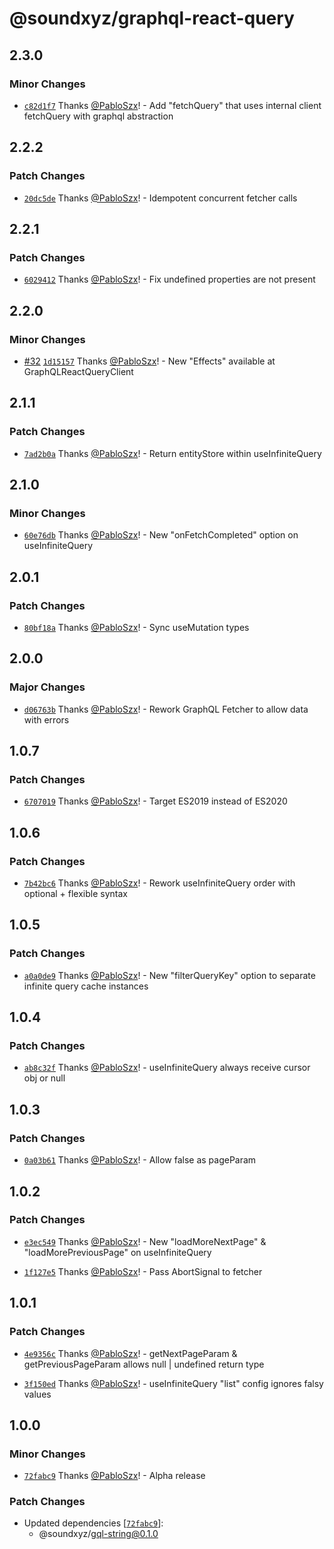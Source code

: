 # @soundxyz/graphql-react-query

## 2.3.0

### Minor Changes

- [`c82d1f7`](https://github.com/soundxyz/graphql-react-query/commit/c82d1f7315432eed12816631f119e017745be074)
  Thanks [@PabloSzx](https://github.com/PabloSzx)! - Add "fetchQuery" that uses internal client
  fetchQuery with graphql abstraction

## 2.2.2

### Patch Changes

- [`20dc5de`](https://github.com/soundxyz/graphql-react-query/commit/20dc5de86dddaf70483e840362710f4053ce398b)
  Thanks [@PabloSzx](https://github.com/PabloSzx)! - Idempotent concurrent fetcher calls

## 2.2.1

### Patch Changes

- [`6029412`](https://github.com/soundxyz/graphql-react-query/commit/60294128a6095e79cffb357aed112a23f9943c29)
  Thanks [@PabloSzx](https://github.com/PabloSzx)! - Fix undefined properties are not present

## 2.2.0

### Minor Changes

- [#32](https://github.com/soundxyz/graphql-react-query/pull/32)
  [`1d15157`](https://github.com/soundxyz/graphql-react-query/commit/1d1515778fe146df6a31e38db59203cf3d6f1c61)
  Thanks [@PabloSzx](https://github.com/PabloSzx)! - New "Effects" available at
  GraphQLReactQueryClient

## 2.1.1

### Patch Changes

- [`7ad2b0a`](https://github.com/soundxyz/graphql-react-query/commit/7ad2b0a5037d0a80dfa4fc82b15432f5f816bcdb)
  Thanks [@PabloSzx](https://github.com/PabloSzx)! - Return entityStore within useInfiniteQuery

## 2.1.0

### Minor Changes

- [`60e76db`](https://github.com/soundxyz/graphql-react-query/commit/60e76db5e8b503c2ff29d15129c8bbba2f5a92dd)
  Thanks [@PabloSzx](https://github.com/PabloSzx)! - New "onFetchCompleted" option on
  useInfiniteQuery

## 2.0.1

### Patch Changes

- [`80bf18a`](https://github.com/soundxyz/graphql-react-query/commit/80bf18a2c54039a7f4c51ff69edc5c12c41f2e31)
  Thanks [@PabloSzx](https://github.com/PabloSzx)! - Sync useMutation types

## 2.0.0

### Major Changes

- [`d06763b`](https://github.com/soundxyz/graphql-react-query/commit/d06763b6a3c65c2cb9774e9def81e3a7ac65c17f)
  Thanks [@PabloSzx](https://github.com/PabloSzx)! - Rework GraphQL Fetcher to allow data with
  errors

## 1.0.7

### Patch Changes

- [`6707019`](https://github.com/soundxyz/graphql-react-query/commit/670701940aab57c0955f9b22fbc1654d1b26ce02)
  Thanks [@PabloSzx](https://github.com/PabloSzx)! - Target ES2019 instead of ES2020

## 1.0.6

### Patch Changes

- [`7b42bc6`](https://github.com/soundxyz/graphql-react-query/commit/7b42bc673dbe4f519fb02a1108b06c658eb7f557)
  Thanks [@PabloSzx](https://github.com/PabloSzx)! - Rework useInfiniteQuery order with optional +
  flexible syntax

## 1.0.5

### Patch Changes

- [`a0a0de9`](https://github.com/soundxyz/graphql-react-query/commit/a0a0de9d9a6ac56d46616b2f73db1a5474fea5e9)
  Thanks [@PabloSzx](https://github.com/PabloSzx)! - New "filterQueryKey" option to separate
  infinite query cache instances

## 1.0.4

### Patch Changes

- [`ab8c32f`](https://github.com/soundxyz/graphql-react-query/commit/ab8c32f1acb712e61f6a8565ca50decf90db470a)
  Thanks [@PabloSzx](https://github.com/PabloSzx)! - useInfiniteQuery always receive cursor obj or
  null

## 1.0.3

### Patch Changes

- [`0a03b61`](https://github.com/soundxyz/graphql-react-query/commit/0a03b61e165171ed763105d8c105786e5b159c50)
  Thanks [@PabloSzx](https://github.com/PabloSzx)! - Allow false as pageParam

## 1.0.2

### Patch Changes

- [`e3ec549`](https://github.com/soundxyz/graphql-react-query/commit/e3ec5498c0d61b100edada25676b94114bf1f301)
  Thanks [@PabloSzx](https://github.com/PabloSzx)! - New "loadMoreNextPage" & "loadMorePreviousPage"
  on useInfiniteQuery

- [`1f127e5`](https://github.com/soundxyz/graphql-react-query/commit/1f127e52db1bf18773ab71aae1cbbb5795f841c1)
  Thanks [@PabloSzx](https://github.com/PabloSzx)! - Pass AbortSignal to fetcher

## 1.0.1

### Patch Changes

- [`4e9356c`](https://github.com/soundxyz/graphql-react-query/commit/4e9356c9f76b02a98cf9ac11ffc374556cb54def)
  Thanks [@PabloSzx](https://github.com/PabloSzx)! - getNextPageParam & getPreviousPageParam allows
  null | undefined return type

- [`3f150ed`](https://github.com/soundxyz/graphql-react-query/commit/3f150eda677b64b52dc7d3d65cbe06ec06d37b34)
  Thanks [@PabloSzx](https://github.com/PabloSzx)! - useInfiniteQuery "list" config ignores falsy
  values

## 1.0.0

### Minor Changes

- [`72fabc9`](https://github.com/soundxyz/graphql-react-query/commit/72fabc99b74fab0b1d4ff42e91e47ea091c85474)
  Thanks [@PabloSzx](https://github.com/PabloSzx)! - Alpha release

### Patch Changes

- Updated dependencies
  [[`72fabc9`](https://github.com/soundxyz/graphql-react-query/commit/72fabc99b74fab0b1d4ff42e91e47ea091c85474)]:
  - @soundxyz/gql-string@0.1.0

